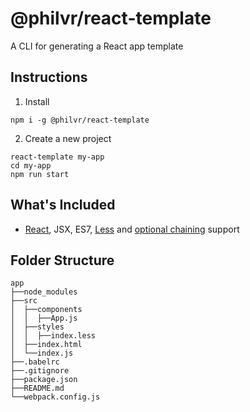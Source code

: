 # @philvr/react-template
A CLI for generating a React app template

## Instructions
1. Install
```
npm i -g @philvr/react-template
```
2. Create a new project
```
react-template my-app
cd my-app
npm run start
```

## What's Included
- [React](https://github.com/facebook/react), JSX, ES7, [Less](https://github.com/less/less.js) and [optional chaining](https://github.com/tc39/proposal-optional-chaining) support

## Folder Structure

```
app
├──node_modules
├──src
│  ├──components
│  │  ├──App.js
│  ├──styles
│  │  ├──index.less
│  ├──index.html
│  └──index.js
├──.babelrc
├──.gitignore
├──package.json
├──README.md
└──webpack.config.js
```

